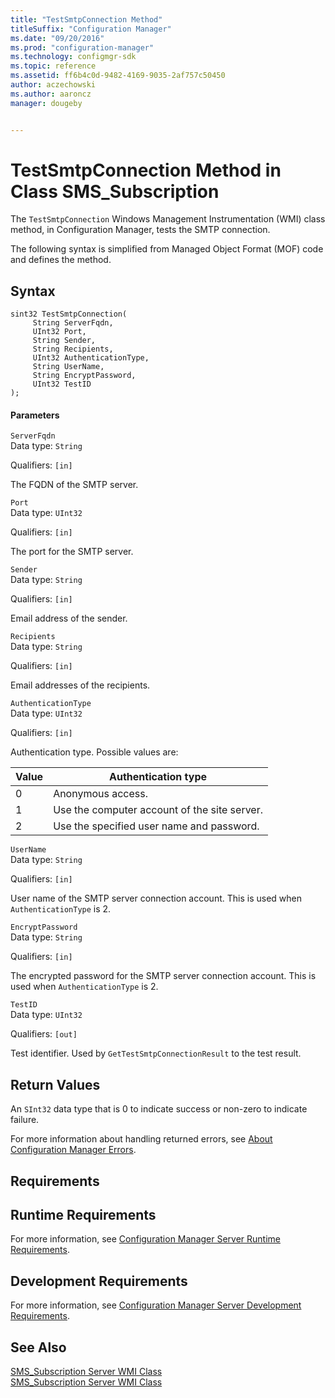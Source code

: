 ```yaml
---
title: "TestSmtpConnection Method"
titleSuffix: "Configuration Manager"
ms.date: "09/20/2016"
ms.prod: "configuration-manager"
ms.technology: configmgr-sdk
ms.topic: reference
ms.assetid: ff6b4c0d-9482-4169-9035-2af757c50450
author: aczechowski
ms.author: aaroncz
manager: dougeby


---
```

# TestSmtpConnection Method in Class SMS_Subscription
The `TestSmtpConnection` Windows Management Instrumentation (WMI) class method, in Configuration Manager, tests the SMTP connection.  

 The following syntax is simplified from Managed Object Format (MOF) code and defines the method.  

## Syntax  

```  
sint32 TestSmtpConnection(  
     String ServerFqdn,  
     UInt32 Port,  
     String Sender,  
     String Recipients,  
     UInt32 AuthenticationType,  
     String UserName,  
     String EncryptPassword,   
     UInt32 TestID  
);  
```  

#### Parameters  
 `ServerFqdn`  
 Data type: `String`  

 Qualifiers: `[in]`  

 The FQDN of the SMTP server.  

 `Port`  
 Data type: `UInt32`  

 Qualifiers: `[in]`  

 The port for the SMTP server.  

 `Sender`  
 Data type: `String`  

 Qualifiers: `[in]`  

 Email address of the sender.  

 `Recipients`  
 Data type: `String`  

 Qualifiers: `[in]`  

 Email addresses of the recipients.  

 `AuthenticationType`  
 Data type: `UInt32`  

 Qualifiers: `[in]`  

 Authentication type. Possible values are:  

| Value | Authentication type |
| ----- | ------------------- |
|0|Anonymous access.|  
|1|Use the computer account of the site server.|  
|2|Use the specified user name and password.|  

 `UserName`  
 Data type: `String`  

 Qualifiers: `[in]`  

 User name of the SMTP server connection account. This is used when `AuthenticationType` is 2.  

 `EncryptPassword`  
 Data type: `String`  

 Qualifiers: `[in]`  

 The encrypted password for the SMTP server connection account. This is used when `AuthenticationType` is 2.  

 `TestID`  
 Data type: `UInt32`  

 Qualifiers: `[out]`  

 Test identifier. Used by `GetTestSmtpConnectionResult` to the test result.  

## Return Values  
 An  `SInt32` data type that is 0 to indicate success or non-zero to indicate failure.  

 For more information about handling returned errors, see [About Configuration Manager Errors](../../../../../develop/core/understand/about-configuration-manager-errors.md).  

## Requirements  

## Runtime Requirements  
 For more information, see [Configuration Manager Server Runtime Requirements](../../../../../develop/core/reqs/server-runtime-requirements.md).  

## Development Requirements  
 For more information, see [Configuration Manager Server Development Requirements](../../../../../develop/core/reqs/server-development-requirements.md).  

## See Also  
 [SMS_Subscription Server WMI Class](../../../../../develop/reference/core/servers/manage/sms_subscription-server-wmi-class.md)   
 [SMS_Subscription Server WMI Class](../../../../../develop/reference/core/servers/manage/sms_subscription-server-wmi-class.md)
